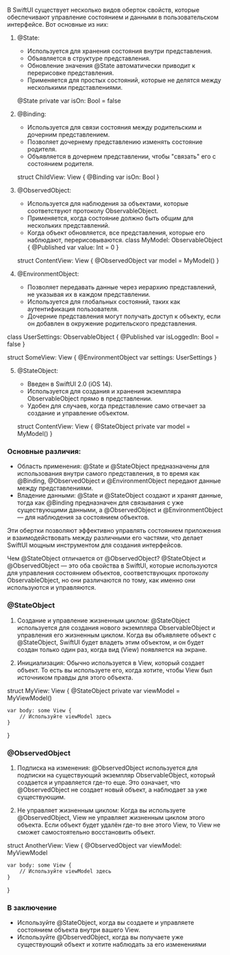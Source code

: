 В SwiftUI существует несколько видов оберток свойств, которые обеспечивают управление состоянием и данными в пользовательском интерфейсе. Вот основные из них:

1. @State:
   - Используется для хранения состояния внутри представления.
   - Объявляется в структуре представления.
   - Обновление значения @State автоматически приводит к перерисовке представления.
   - Применяется для простых состояний, которые не делятся между несколькими представлениями.

   
   @State private var isOn: Bool = false
2. @Binding:
   - Используется для связи состояния между родительским и дочерним представлением.
   - Позволяет дочернему представлению изменять состояние родителя.
   - Объявляется в дочернем представлении, чтобы "связать" его с состоянием родителя.

   
   struct ChildView: View {
       @Binding var isOn: Bool
   }
   
3. @ObservedObject:
   - Используется для наблюдения за объектами, которые соответствуют протоколу ObservableObject.
   - Применяется, когда состояние должно быть общим для нескольких представлений.
   - Когда объект обновляется, все представления, которые его наблюдают, перерисовываются.
   class MyModel: ObservableObject {
       @Published var value: Int = 0
   }

   struct ContentView: View {
       @ObservedObject var model = MyModel()
   }
   
4. @EnvironmentObject:
   - Позволяет передавать данные через иерархию представлений, не указывая их в каждом представлении.
   - Используется для глобальных состояний, таких как аутентификация пользователя.
   - Дочерние представления могут получать доступ к объекту, если он добавлен в окружение родительского представления.

   
 class UserSettings: ObservableObject {
       @Published var isLoggedIn: Bool = false
   }

   struct SomeView: View {
       @EnvironmentObject var settings: UserSettings
   }
   
5. @StateObject:
   - Введен в SwiftUI 2.0 (iOS 14).
   - Используется для создания и хранения экземпляра ObservableObject прямо в представлении.
   - Удобен для случаев, когда представление само отвечает за создание и управление объектом.

   
   struct ContentView: View {
       @StateObject private var model = MyModel()
   }
   
### Основные различия:
- Область применения: @State и @StateObject предназначены для использования внутри самого представления, в то время как @Binding, @ObservedObject и @EnvironmentObject передают данные между представлениями.
- Владение данными: @State и @StateObject создают и хранят данные, тогда как @Binding предназначен для связывания с уже существующими данными, а @ObservedObject и @EnvironmentObject — для наблюдения за состоянием объектов.

Эти обертки позволяют эффективно управлять состоянием приложения и взаимодействовать между различными его частями, что делает SwiftUI мощным инструментом для создания интерфейсов.


Чем @StateObject отличается от @ObservedObject?
@StateObject и @ObservedObject — это оба свойства в SwiftUI, которые используются для управления состоянием объектов, соответствующих протоколу ObservableObject, но они различаются по тому, как именно они используются и управляются.

### @StateObject

1. Создание и управление жизненным циклом: @StateObject используется для создания нового экземпляра ObservableObject и управления его жизненным циклом. Когда вы объявляете объект с @StateObject, SwiftUI будет владеть этим объектом, и он будет создан только один раз, когда вид (View) появляется на экране.

2. Инициализация: Обычно используется в View, который создает объект. То есть вы используете его, когда хотите, чтобы View был источником правды для этого объекта.

struct MyView: View {
    @StateObject private var viewModel = MyViewModel()

    var body: some View {
        // Используйте viewModel здесь
    }
}

### @ObservedObject

1. Подписка на изменения: @ObservedObject используется для подписки на существующий экземпляр ObservableObject, который создается и управляется где-то еще. Это означает, что @ObservedObject не создает новый объект, а наблюдает за уже существующим.

2. Не управляет жизненным циклом: Когда вы используете @ObservedObject, View не управляет жизненным циклом этого объекта. Если объект будет удалён где-то вне этого View, то View не сможет самостоятельно восстановить объект.

struct AnotherView: View {
    @ObservedObject var viewModel: MyViewModel

    var body: some View {
        // Используйте viewModel здесь
    }
}
### В заключение

- Используйте @StateObject, когда вы создаете и управляете состоянием объекта внутри вашего View.
- Используйте @ObservedObject, когда вы получаете уже существующий объект и хотите наблюдать за его изменениями
